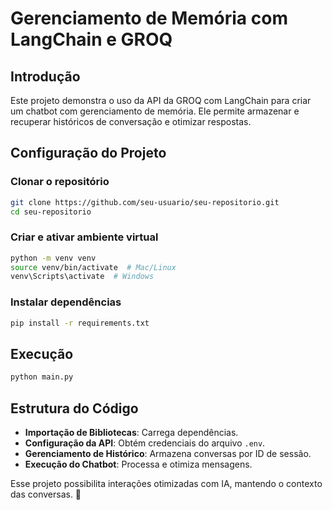 # Gerenciamento de Memória com LangChain e GROQ

## Introdução
Este projeto demonstra o uso da API da GROQ com LangChain para criar um chatbot com gerenciamento de memória. Ele permite armazenar e recuperar históricos de conversação e otimizar respostas.

## Configuração do Projeto

### Clonar o repositório
```sh
git clone https://github.com/seu-usuario/seu-repositorio.git
cd seu-repositorio
```

### Criar e ativar ambiente virtual
```sh
python -m venv venv
source venv/bin/activate  # Mac/Linux
venv\Scripts\activate  # Windows
```

### Instalar dependências
```sh
pip install -r requirements.txt
```

## Execução
```sh
python main.py
```

## Estrutura do Código
- **Importação de Bibliotecas**: Carrega dependências.
- **Configuração da API**: Obtém credenciais do arquivo `.env`.
- **Gerenciamento de Histórico**: Armazena conversas por ID de sessão.
- **Execução do Chatbot**: Processa e otimiza mensagens.

Esse projeto possibilita interações otimizadas com IA, mantendo o contexto das conversas. 🚀

